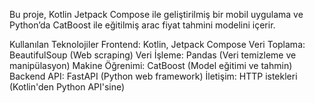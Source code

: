 
Bu proje, Kotlin Jetpack Compose ile geliştirilmiş bir mobil uygulama ve Python’da CatBoost ile eğitilmiş arac fiyat tahmini modelini içerir.

Kullanılan Teknolojiler
Frontend: Kotlin, Jetpack Compose
Veri Toplama: BeautifulSoup (Web scraping)
Veri İşleme: Pandas (Veri temizleme ve manipülasyon)
Makine Öğrenimi: CatBoost (Model eğitimi ve tahmin)
Backend API: FastAPI (Python web framework)
İletişim: HTTP istekleri (Kotlin'den Python API'sine)

